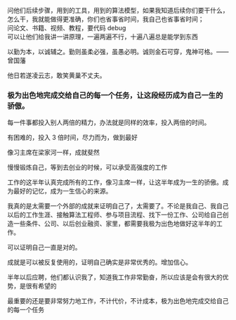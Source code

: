 
问他们后续步骤，用到的工具，用到的算法模型，如果我知道后续你们要干什么，怎么干，我就能做得更准确，你们也省事省时间，我自己也省事省时间；  
问论文、书籍、视频、教程，要代码 debug   
可以让他们给我讲一讲原理，一遍两遍不行，十遍八遍总是能学到东西  



以勤为本，以诚辅之。勤则虽柔必强，虽愚必明。诚则金石可穿，鬼神可格。——曾国藩  

他日若遂凌云志，敢笑黄巢不丈夫。  

### 极为出色地完成交给自己的每一个任务，让这段经历成为自己一生的骄傲。  

每一件事都投入别人两倍的精力，办法就是同样的效率，投入两倍的时间。  

有困难的，投入 3 倍时间，尽力而为，做到最好  

像习主席在梁家河一样，成就斐然  

慢慢锻炼自己，等到去创业的时候，可以承受高强度的工作  

工作的这半年认真完成所有的工作，像习主席一样，让这半年成为一生的骄傲。成为最好的记忆，成为一生信心的来源。

我真的是太需要一个外部的成就来证明自己了，太需要了。不论是我自己、我自己以后的工作生涯、接触算法工程师、参与项目流程、找下一份工作、公司给自己创造一些条件、公司、以后创业融资、家里，都需要我极为出色地做好这半年的工作。  

可以证明自己一直是对的。  

成就是可以被反复使用的，证明自己确实是非常优秀的。增加信心。  




半年以后应聘，他们都认识我了，知道我工作非常勤奋，所以应该是会有很大的优势，是很有希望的  

最重要的还是要非常努力地工作，不计代价，不计成本，极为出色地完成交给自己的每一个任务  
